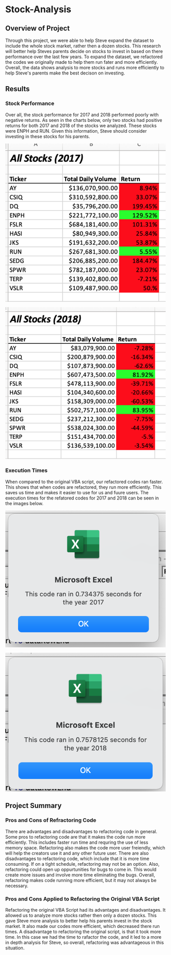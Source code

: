 # Stock-Analysis

## Overview of Project
Through this project, we were able to help Steve expand the dataset to include the whole stock market, rather then a dozen stocks.  This research will better help Steves parents decide on stocks to invest in based on there performance over the last few years.  To expand the dataset, we refactored the codes we originally made to help them run fater and more efficiently.  Overall,  the data shows analysis to more stocks and runs more efficiently to help Steve's parents make the best decison on investing.

## Results

### Stock Performance
Over all, the stock performance for 2017 and 2018 performed poorly with negative returns.  As seen in the charts below, only two stocks had positive returns for both 2017 and 2018 of the stocks we analyzed.  These stocks were ENPH and RUN.  Given this information, Steve should consider investing in these stocks for his parents.

![Alt Text](https://github.com/abbys114/Stock-Analysis/blob/main/2017%20stock%20analysis.png)

![Alt Text](https://github.com/abbys114/Stock-Analysis/blob/main/2018%20Stock%20Analysis.png)

### Execution Times 
When compared to the original VBA script, our refactored codes ran faster.  This shows that when codes are refactored, they run more efficiently.  This saves us time and makes it easier to use for us and fuure users.  The execution times for the refatored codes for 2017 and 2018 can be seen in the images below.

![Alt Text](https://github.com/abbys114/Stock-Analysis/blob/main/VBA_Challenge_2017.png)


![Alt Text](https://github.com/abbys114/Stock-Analysis/blob/main/VBA_Challenge_2018.png)

## Project Summary

### Pros and Cons of Refractoring Code
There are advantages and disadvantages to refactoring code in general.  Some pros to refactoring code are that it makes the code run more efficiently.  This includes faster run time and requring the use of less memory space.  Refactoring also makes the code more user freiendly, which will help the creators use it and any other future user.  There are also disadvantages to refactoring code, which include that it is more time consuming.  If on a tight schedule, refactoring may not be an option.  Also, refactoring could open up oppurtunities for bugs to come in.  This would create more issues and involve more time eliminating the bugs.  Overall, refactoring makes code running more efficient, but it may not always be necessary. 

### Pros and Cons Applied to Refactoring the Original VBA Script
Refactoring the original VBA Script had its advantages and disadvantages.  It allowed us to analyze more stocks rather then only a dozen stocks. This gave Steve more analysis to better help his parents invest in the stock market.  It also made our codes more efficient, which decreased there run times.  A disadvantage to refactoring the original script, is that it took more time.  In this case we had the time to rafactor the code, and it led to a more in depth analysis for Steve, so overall, refactoring was advantageous in this situation.
